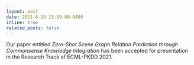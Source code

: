 ```yaml
---
layout: post
date: 2021-6-19 15:59:00-0400
inline: true
related_posts: false
---
```

Our paper entitled *Zero-Shot Scene Graph Relation Prediction through Commonsense Knowledge Integration* has been accepted for presentation in the Research Track of ECML-PKDD 2021.
